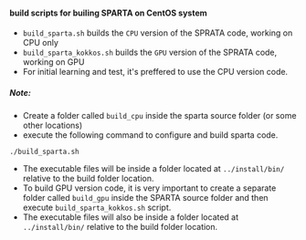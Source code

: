 #### build scripts for builing SPARTA on CentOS system
 - `build_sparta.sh` builds the `CPU` version of the SPRATA code, working on CPU only
 - `build_sparta_kokkos.sh` builds the `GPU` version of the SPRATA code, working on GPU
 - For initial learning and test, it's preffered to use the CPU version code.

##### Note:
- Create a folder called `build_cpu` inside the sparta source folder (or some other locations)
- execute the following command to configure and build sparta code.
```
./build_sparta.sh
```
- The executable files will be inside a folder located at `../install/bin/` relative to
   the build folder location.
- To build GPU version code, it is very important to create a separate folder called `build_gpu`
   inside the SPARTA source folder and then execute `build_sparta_kokkos.sh` script.
- The executable files will also be inside a folder located at `../install/bin/` relative to
   the build folder location.
